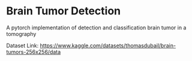 # Brain Tumor Detection

A pytorch implementation of detection and classification brain tumor in a tomography

Dataset Link: https://www.kaggle.com/datasets/thomasdubail/brain-tumors-256x256/data
